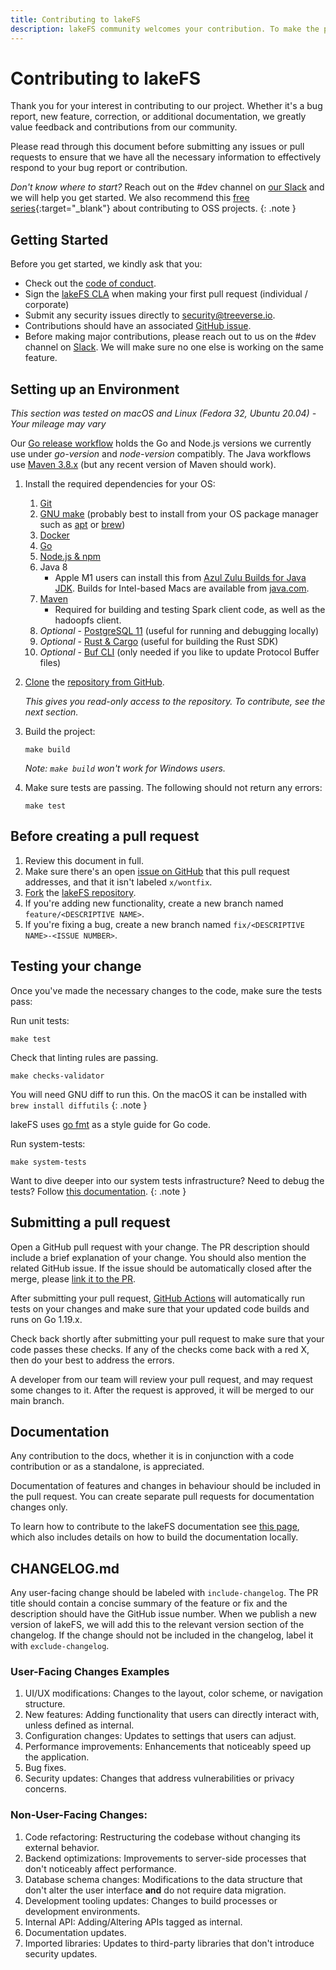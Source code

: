 ```yaml
---
title: Contributing to lakeFS
description: lakeFS community welcomes your contribution. To make the process as seamless as possible, we recommend reading this contribution guide first.
---
```


# Contributing to lakeFS

Thank you for your interest in contributing to our project. Whether it's a bug report, new feature, correction, or additional documentation, we greatly value feedback and contributions from our community.

Please read through this document before submitting any issues or pull requests to ensure that we have all the necessary information to effectively respond to your bug report or contribution.

*Don't know where to start?* Reach out on the #dev channel on [our Slack](https://lakefs.io/slack) and we will help you get started. We also recommend this [free series](https://app.egghead.io/playlists/how-to-contribute-to-an-open-source-project-on-github){:target="_blank"} about contributing to OSS projects.
{: .note }

## Getting Started

Before you get started, we kindly ask that you:

* Check out the [code of conduct](https://github.com/treeverse/lakeFS/blob/master/CODE_OF_CONDUCT.md).
* Sign the [lakeFS CLA](https://cla-assistant.io/treeverse/lakeFS) when making your first pull request (individual / corporate)
* Submit any security issues directly to [security@treeverse.io](mailto:security@treeverse.io).
* Contributions should have an associated [GitHub issue](https://github.com/treeverse/lakeFS/issues/). 
* Before making major contributions, please reach out to us on the #dev channel on [Slack](https://lakefs.io/slack).
  We will make sure no one else is working on the same feature. 

## Setting up an Environment

*This section was tested on macOS and Linux (Fedora 32, Ubuntu 20.04) - Your mileage may vary*


Our [Go release workflow](https://github.com/treeverse/lakeFS/blob/master/.github/workflows/goreleaser.yaml) holds the Go and Node.js versions we currently use under _go-version_ and _node-version_ compatibly. The Java workflows use [Maven 3.8.x](https://github.com/actions/runner-images/blob/bc22983319daa620b2ad01a74b68f6f462d86241/images/linux/Ubuntu2004-Readme.md) (but any recent version of Maven should work).

1. Install the required dependencies for your OS:
   1. [Git](https://git-scm.com/downloads)
   1. [GNU make](https://www.gnu.org/software/make/) (probably best to install from your OS package manager such as [apt](https://en.wikipedia.org/wiki/APT_(software)) or [brew](https://brew.sh/))
   1. [Docker](https://docs.docker.com/get-docker/)
   1. [Go](https://golang.org/doc/install)
   1. [Node.js & npm](https://www.npmjs.com/get-npm)
   1. Java 8
      * Apple M1 users can install this from [Azul Zulu Builds for Java JDK](https://www.azul.com/downloads/?package=jdk). Builds for Intel-based Macs are available from [java.com](https://www.java.com/en/download/help/mac_install.html).
   1. [Maven](https://maven.apache.org/) 
      *  Required for building and testing Spark client code, as well as the hadoopfs client.
   1. *Optional* - [PostgreSQL 11](https://www.postgresql.org/docs/11/tutorial-install.html) (useful for running and debugging locally)
   1. *Optional* - [Rust & Cargo](https://www.rust-lang.org/tools/install) (useful for building the Rust SDK)
   1. *Optional* - [Buf CLI](https://buf.build/docs/installation) (only needed if you like to update Protocol Buffer files)

1. [Clone](https://github.com/git-guides/git-clone) the [repository from GitHub](https://github.com/treeverse/lakeFS). 

    _This gives you read-only access to the repository. To contribute, see the next section._

1. Build the project:

   ```shell
   make build
   ```

   _Note: `make build` won't work for Windows users._

1. Make sure tests are passing. The following should not return any errors: 

   ```shell
   make test
   ```

## Before creating a pull request

1. Review this document in full.
1. Make sure there's an open [issue on GitHub](https://github.com/treeverse/lakeFS/issues) that this pull request addresses, and that it isn't labeled `x/wontfix`.
1. [Fork](https://docs.github.com/en/get-started/quickstart/fork-a-repo) the [lakeFS repository](https://github.com/treeverse/lakeFS).
1. If you're adding new functionality, create a new branch named `feature/<DESCRIPTIVE NAME>`.
1. If you're fixing a bug, create a new branch named `fix/<DESCRIPTIVE NAME>-<ISSUE NUMBER>`.

## Testing your change

Once you've made the necessary changes to the code, make sure the tests pass:

Run unit tests:

```shell
make test
```

Check that linting rules are passing. 

```shell
make checks-validator
```

You will need GNU diff to run this. On the macOS it can be installed with `brew install diffutils`
{: .note }

lakeFS uses [go fmt](https://golang.org/cmd/gofmt/) as a style guide for Go code.

Run system-tests:

```shell
make system-tests
```

Want to dive deeper into our system tests infrastructure? Need to debug the tests? Follow [this documentation](https://github.com/treeverse/lakeFS/blob/master/esti/docs/README.md).
{: .note }

## Submitting a pull request

Open a GitHub pull request with your change. The PR description should include a brief explanation of your change.
You should also mention the related GitHub issue. If the issue should be automatically closed after the merge, please [link it to the PR](https://docs.github.com/en/issues/tracking-your-work-with-issues/linking-a-pull-request-to-an-issue#linking-a-pull-request-to-an-issue-using-a-keyword).

After submitting your pull request, [GitHub Actions](https://github.com/treeverse/lakeFS/actions) will automatically run tests on your changes and make sure that your updated code builds and runs on Go 1.19.x.

Check back shortly after submitting your pull request to make sure that your code passes these checks. If any of the checks come back with a red X, then do your best to address the errors.

A developer from our team will review your pull request, and may request some changes to it. After the request is approved, it will be merged to our main branch.



## Documentation

Any contribution to the docs, whether it is in conjunction with a code contribution or as a standalone, is appreciated.

Documentation of features and changes in behaviour should be included in the pull request.
You can create separate pull requests for documentation changes only.

To learn how to contribute to the lakeFS documentation see [this page](./docs/index.md), which also includes details on how to build the documentation locally. 

## CHANGELOG.md

Any user-facing change should be labeled with `include-changelog`.
The PR title should contain a concise summary of the feature or fix and the description should have the GitHub issue number.
When we publish a new version of lakeFS, we will add this to the relevant version section of the changelog.
If the change should not be included in the changelog, label it with `exclude-changelog`.

### User-Facing Changes Examples
1. UI/UX modifications: Changes to the layout, color scheme, or navigation structure.
1. New features: Adding functionality that users can directly interact with, unless defined as internal.
1. Configuration changes: Updates to settings that users can adjust.
1. Performance improvements: Enhancements that noticeably speed up the application.
1. Bug fixes.
1. Security updates: Changes that address vulnerabilities or privacy concerns.

### Non-User-Facing Changes:
1. Code refactoring: Restructuring the codebase without changing its external behavior.
1. Backend optimizations: Improvements to server-side processes that don't noticeably affect performance.
1. Database schema changes: Modifications to the data structure that don't alter the user interface **and** do not require data migration.
1. Development tooling updates: Changes to build processes or development environments.
1. Internal API: Adding/Altering APIs tagged as internal.
1. Documentation updates.
1. Imported libraries: Updates to third-party libraries that don't introduce security updates.